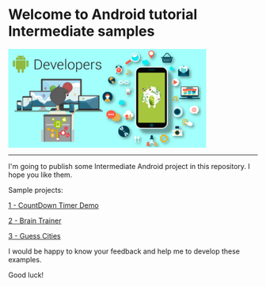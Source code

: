 # Welcome to Android tutorial Intermediate samples

<img width="400"  alt="Android tutorial samples for biginner" align="middle" src="./readmeImage.png" />
<hr>
I'm going to publish some Intermediate Android project in this repository. I hope you like them.

Sample projects:

[1 - CountDown Timer Demo](https://github.com/mahmood-ghaem/AndroidTutorialSamples_Intermediate/wiki/1-CountDownTimer-Demo)

[2 - Brain Trainer](https://github.com/mahmood-ghaem/AndroidTutorialSamples_Intermediate/wiki/2-Brain-Trainer)

[3 - Guess Cities](https://github.com/mahmood-ghaem/AndroidTutorialSamples_Intermediate/wiki/3-Guess-Cities)


I would be happy to know your feedback and help me to develop these examples.

Good luck!
